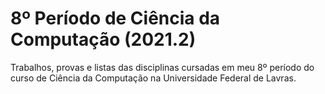 # 8º Período de Ciência da Computação (2021.2)
Trabalhos, provas e listas das disciplinas cursadas em meu 8º período do curso de Ciência da Computação na Universidade Federal de Lavras.
